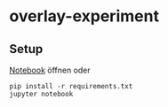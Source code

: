 # overlay-experiment

## Setup
[Notebook](Overlay.ipynb) öffnen oder

    pip install -r requirements.txt
    jupyter notebook
